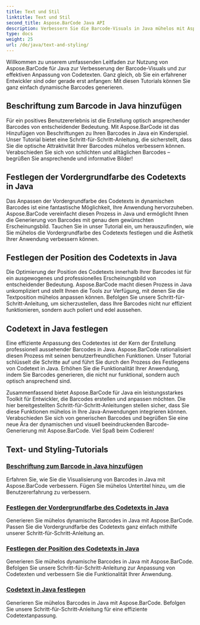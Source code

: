 ```yaml
---
title: Text und Stil
linktitle: Text und Stil
second_title: Aspose.BarCode Java API
description: Verbessern Sie die Barcode-Visuals in Java mühelos mit Aspose.BarCode. Erfahren Sie, wie Sie Untertitel hinzufügen, um die Benutzererfahrung zu verbessern. Passen Sie den Codetext in dynamischen Barcodes an.
type: docs
weight: 25
url: /de/java/text-and-styling/
---
```


Willkommen zu unserem umfassenden Leitfaden zur Nutzung von Aspose.BarCode für Java zur Verbesserung der Barcode-Visuals und zur effektiven Anpassung von Codetexten. Ganz gleich, ob Sie ein erfahrener Entwickler sind oder gerade erst anfangen: Mit diesen Tutorials können Sie ganz einfach dynamische Barcodes generieren.

## Beschriftung zum Barcode in Java hinzufügen

Für ein positives Benutzererlebnis ist die Erstellung optisch ansprechender Barcodes von entscheidender Bedeutung. Mit Aspose.BarCode ist das Hinzufügen von Beschriftungen zu Ihren Barcodes in Java ein Kinderspiel. Unser Tutorial bietet eine Schritt-für-Schritt-Anleitung, die sicherstellt, dass Sie die optische Attraktivität Ihrer Barcodes mühelos verbessern können. Verabschieden Sie sich von schlichten und alltäglichen Barcodes – begrüßen Sie ansprechende und informative Bilder!

## Festlegen der Vordergrundfarbe des Codetexts in Java

Das Anpassen der Vordergrundfarbe des Codetexts in dynamischen Barcodes ist eine fantastische Möglichkeit, Ihre Anwendung hervorzuheben. Aspose.BarCode vereinfacht diesen Prozess in Java und ermöglicht Ihnen die Generierung von Barcodes mit genau dem gewünschten Erscheinungsbild. Tauchen Sie in unser Tutorial ein, um herauszufinden, wie Sie mühelos die Vordergrundfarbe des Codetexts festlegen und die Ästhetik Ihrer Anwendung verbessern können.

## Festlegen der Position des Codetexts in Java

Die Optimierung der Position des Codetexts innerhalb Ihrer Barcodes ist für ein ausgewogenes und professionelles Erscheinungsbild von entscheidender Bedeutung. Aspose.BarCode macht diesen Prozess in Java unkompliziert und stellt Ihnen die Tools zur Verfügung, mit denen Sie die Textposition mühelos anpassen können. Befolgen Sie unsere Schritt-für-Schritt-Anleitung, um sicherzustellen, dass Ihre Barcodes nicht nur effizient funktionieren, sondern auch poliert und edel aussehen.

## Codetext in Java festlegen

Eine effiziente Anpassung des Codetextes ist der Kern der Erstellung professionell aussehender Barcodes in Java. Aspose.BarCode rationalisiert diesen Prozess mit seinen benutzerfreundlichen Funktionen. Unser Tutorial schlüsselt die Schritte auf und führt Sie durch den Prozess des Festlegens von Codetext in Java. Erhöhen Sie die Funktionalität Ihrer Anwendung, indem Sie Barcodes generieren, die nicht nur funktional, sondern auch optisch ansprechend sind.

Zusammenfassend bietet Aspose.BarCode für Java ein leistungsstarkes Toolkit für Entwickler, die Barcodes erstellen und anpassen möchten. Die hier bereitgestellten Schritt-für-Schritt-Anleitungen stellen sicher, dass Sie diese Funktionen mühelos in Ihre Java-Anwendungen integrieren können. Verabschieden Sie sich von generischen Barcodes und begrüßen Sie eine neue Ära der dynamischen und visuell beeindruckenden Barcode-Generierung mit Aspose.BarCode. Viel Spaß beim Codieren!

## Text- und Styling-Tutorials
### [Beschriftung zum Barcode in Java hinzufügen](./adding-caption-barcode/)
Erfahren Sie, wie Sie die Visualisierung von Barcodes in Java mit Aspose.BarCode verbessern. Fügen Sie mühelos Untertitel hinzu, um die Benutzererfahrung zu verbessern.
### [Festlegen der Vordergrundfarbe des Codetexts in Java](./setting-code-text-foreground-color/)
Generieren Sie mühelos dynamische Barcodes in Java mit Aspose.BarCode. Passen Sie die Vordergrundfarbe des Codetexts ganz einfach mithilfe unserer Schritt-für-Schritt-Anleitung an.
### [Festlegen der Position des Codetexts in Java](./setting-code-text-location/)
Generieren Sie mühelos dynamische Barcodes in Java mit Aspose.BarCode. Befolgen Sie unsere Schritt-für-Schritt-Anleitung zur Anpassung von Codetexten und verbessern Sie die Funktionalität Ihrer Anwendung.
### [Codetext in Java festlegen](./setting-code-text/)
Generieren Sie mühelos Barcodes in Java mit Aspose.BarCode. Befolgen Sie unsere Schritt-für-Schritt-Anleitung für eine effiziente Codetextanpassung.